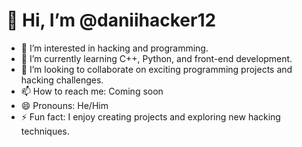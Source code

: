 # 👋 Hi, I’m @daniihacker12

- 👀 I’m interested in hacking and programming.
- 🌱 I’m currently learning C++, Python, and front-end development.
- 💞️ I’m looking to collaborate on exciting programming projects and hacking challenges.
- 📫 How to reach me: Coming soon
- 😄 Pronouns: He/Him
- ⚡ Fun fact: I enjoy creating projects and exploring new hacking techniques.
